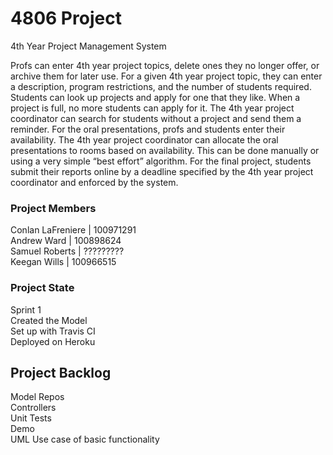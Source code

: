 # 4806 Project

4th Year Project Management System</br>

Profs can enter 4th year project topics, delete ones they no longer offer, or archive them for later use. For a given 4th year project topic, they can enter a description, program restrictions, and the number of students required. Students can look up projects and apply for one that they like. When a project is full, no more students can apply for it. The 4th year project coordinator can search for students without a project and send them a reminder. For the oral presentations, profs and students enter their availability. The 4th year project coordinator can allocate the oral presentations to rooms based on availability. This can be done manually or using a very simple “best effort” algorithm. For the final project, students submit their reports online by a deadline specified by the 4th year project coordinator and enforced by the system.

### Project Members

Conlan LaFreniere | 100971291 <br/>
Andrew Ward | 100898624 <br/>
Samuel Roberts | ????????? <br/>
Keegan Wills | 100966515

### Project State

Sprint 1 <br/>
Created the Model <br/>
Set up with Travis CI <br/>
Deployed on Heroku <br/>


## Project Backlog

Model Repos <br/>
Controllers <br/>
Unit Tests <br/>
Demo <br/>
UML Use case of basic functionality <br/>
